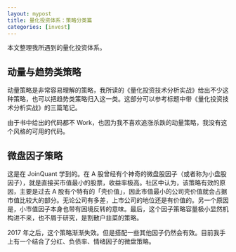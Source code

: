 ```yaml
---
layout: mypost
title: 量化投资体系：策略分类篇
categories: [invest]
---
```


本文整理我所遇到的量化投资体系。

## 动量与趋势类策略

动量策略是非常容易理解的策略，我所读的《量化投资技术分析实战》给出不少这种策略，也可以把趋势类策略归入这一类。这部分可以参考标题中带《量化投资技术分析实战》的三篇笔记。

由于书中给出的代码都不 Work，也因为我不喜欢追涨杀跌的动量策略，我没有这个风格的可用的代码。

## 微盘因子策略

这是在 JoinQuant 学到的。在 A 股曾经有个神奇的微盘股因子（或者称为小盘股因子），就是直接买市值最小的股票，收益率极高。社区中认为，该策略有效的原因，主要是过去 A 股有个特有的「壳价值」，因此市值最小的公司壳价值就会占据市值比较大的部分。无论公司有多差，上市公司的地位还是有价值的。另一个原因是，小市值因子本身也带有困境反转的意味。最后，这个因子策略容量极小显然机构进不来，也不屑于研究，是割散户韭菜的策略。

2017 年之后，这个策略渐渐失效。但是搭配一些其他因子仍然会有效。目前我手上有一个结合了分红、负债率、情绪因子的微盘策略。
